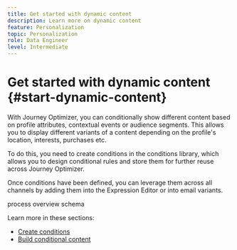 ```yaml
---
title: Get started with dynamic content
description: Learn more on dynamic content
feature: Personalization
topic: Personalization
role: Data Engineer
level: Intermediate
---
```


# Get started with dynamic content {#start-dynamic-content}

With Journey Optimizer, you can conditionally show different content based on profile attributes, contextual events or audience segments. This allows you to display different variants of a content depending on the profile's location, interests, purchases etc.

To do this, you need to create conditions in the conditions library, which allows you to design conditional rules and store them for further reuse across Journey Optimizer. 

Once conditions have been defined, you can leverage them across all channels by adding them into the Expression Editor or into email variants.

process overview schema

Learn more in these sections:

* [Create conditions](create-conditions.md)
* [Build conditional content](build-conditional-content.md)
